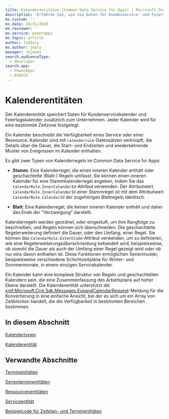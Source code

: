 ```yaml
---
title: Kalenderentitäten (Common Data Service for Apps) | Microsoft Docs
description: 'Erfahren Sie, wie Sie Daten für Kundenservice- und Feiertagskalender mit den Kalenderentitäten speichern können.'
ms.custom: ''
ms.date: 10/31/2018
ms.reviewer: ''
ms.service: powerapps
ms.topic: article
author: JimDaly
ms.author: jdaly
manager: ryjones
search.audienceType:
  - developer
search.app:
  - PowerApps
  - D365CE
---
```

# <a name="calendar-entities"></a>Kalenderentitäten

Der Kalenderentität speichert Daten für Kundenservicekalender und Feiertagskalender zusätzlich zum Unternehmen. Jeder Kalender wird für eine bestimmte Zeitzone festgelegt.  
  
 Ein Kalender beschreibt die Verfügbarkeit eines Service oder einer Ressource. Kalender sind mit `calendarrule`-Datensätzen verknüpft, die Details über die Dauer, die Start- und Endzeiten und wiederkehrende Muster von Ereignissen im Kalender enthalten.  
  
 Es gibt zwei Typen von Kalenderregeln im Common Data Service for Apps:  
  
- **Stamm**: Eine Kalenderregel, die einen inneren Kalender enthält oder geschachtelte (Blatt-) Regeln umfasst. Sie können einen inneren Kalender für eine Stammkalenderregel angeben, indem Sie das `CalendarRule.InnerCalendarId`-Attribut verwenden. Der Attributwert `CalendarRule.InnerCalendarId` einer Stammregel ist mit dem Attributwert `CalendarRule.CalendarId` der zugehörigen Blattregeln identisch.  
  
- **Blatt**: Eine Kalenderregel, die keinen inneren Kalender enthält und daher das Ende der "Verzweigung" darstellt.  
  
 Kalenderregeln werden geordnet, oder eingestuft, um ihre Rangfolge zu beschreiben, und Regeln können sich überschneiden. Die geschachtelte Regelerweiterung definiert die Dauer, oder den Umfang, einer Regel. Sie können das `CalendarRule.ExtentCode`-Attribut verwenden, um zu definieren, wie eine Regelerweiterungsüberschneidung behandelt wird, beispielsweise, ob sowohl die Dauer als auch der Umfang einer Regel gezeigt wird oder ob nur eins davon enthalten ist. Diese Funktionen ermöglichen Serienmuster, beispielsweise verschiedene Schichtzeitpläne für Winter- und Sommermonate, in einem einzigen Servicekalender.  
  
 Ein Kalender kann eine komplexe Struktur von Regeln und geschachtelten Kalendern sein, die eine Zusammenfassung des Arbeitsplans auf hoher Ebene darstellt. Die Kalenderentität unterstützt die <xref:Microsoft.Crm.Sdk.Messages.ExpandCalendarRequest>-Meldung für die Konvertierung in eine einfache Ansicht, bei der es sich um ein Array von Zeitblöcken handelt, die die Verfügbarkeit in bestimmten Bereichen bestimmen.  
  
## <a name="in-this-section"></a>In diesem Abschnitt  
 [Kalendertypen](types-calendars.md)  
  
 [Kalenderentität](/reference/entities/calendar.md)  
  
## <a name="related-sections"></a>Verwandte Abschnitte  
 [Terminentitäten](/dynamics365/customer-engagement/developer/appointment-entities)  
  
 [Serienterminentitäten](/dynamics365/customer-engagement/developer/recurring-appointment-entities)  
  
 [Ressourcenentitäten](/dynamics365/customer-engagement/developer/resource-entities)  
  
 [Serviceentität](/dynamics365/customer-engagement/developer/service-entity)  
  
 [Beispielcode für Zeitplan- und Terminentitäten](/dynamics365/customer-engagement/developer/sample-code-schedule-appointment-entities)